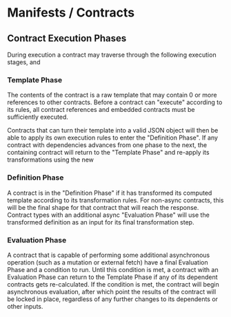 # Manifests / Contracts

## Contract Execution Phases
During execution a contract may traverse through the following execution stages, and 

### Template Phase
The contents of the contract is a raw template that may contain 0 or more references to other contracts. Before a contract can "execute" according to its rules, all contract references and embedded contracts must be sufficiently executed. 

Contracts that can turn their template into a valid JSON object will then be able to apply its own execution rules to enter the "Definition Phase". If any contract with dependencies advances from one phase to the next, the containing contract will return to the "Template Phase" and re-apply its transformations using the new 

### Definition Phase
A contract is in the "Definition Phase" if it has transformed its computed template according to its transformation rules. For non-async contracts, this will be the final shape for that contract that will reach the response. Contract types with an additional async "Evaluation Phase" will use the transformed definition as an input for its final transformation step.

### Evaluation Phase
A contract that is capable of performing some additional asynchronous operation (such as a mutation or external fetch) have a final Evaluation Phase and a condition to run. Until this condition is met, a contract with an Evaluation Phase can return to the Template Phase if any of its dependent contracts gets re-calculated. If the condition is met, the contract will begin asynchronous evaluation, after which point the results of the contract will be locked in place, regardless of any further changes to its dependents or other inputs.

